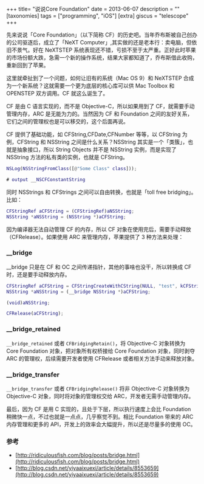 +++
title= "说说Core Foundation"
date = 2013-06-07
description = ""
[taxonomies]
tags = ["programming", "iOS"]
[extra]
giscus = "telescope"
+++

先来说说「Core Foundation」（以下简称 CF）的历史吧。当年乔布斯被自己创办的公司驱逐后，成立了「NeXT Computer」,其实做的还是老本行：卖电脑，但依旧不景气。好在 NeXTSTEP 系统表现还不错，亏损不至于太严重。正好此时苹果的市场份额大跌，急需一个新的操作系统，结果大家都知道了，乔布斯借此收购，重新回到了苹果。

这里就牵扯到了一个问题，如何让旧有的系统（Mac OS 9）和 NeXTSTEP 合成为一个新系统？这就需要一个更为底层的核心库可以供 Mac Toolbox 和 OPENSTEP 双方调用。CF 就这么诞生了。

CF 是由 C 语言实现的，而不是 Objective-C，所以如果用到了 CF，就需要手动管理内存，ARC 是无能为力的。当然因为 CF 和 Foundation 之间的友好关系，它们之间的管理权也是可以移交的，这个后面再说。

CF 提供了基础功能，如 CFString,CFDate,CFNumber 等等，以 CFString 为例，CFString 和 NSString 之间是什么关系？NSString 其实是一个「类簇」，也就是抽象接口，所以 String Objects 并不是 NSString 实例，而是实现了 NSString 方法的私有类的实例，也就是 CFString。

```m
NSLog(NSStringFromClass([@"Some Class" class]));

# output __NSCFConstantString
```

同时 NSStrings 和 CFStrings 之间可以自由转换，也就是「toll free bridging」。比如：

```m
CFStringRef aCFString = (CFStringRef)aNSString;
NSString *aNSString = (NSString *)aCFString;
```

因为编译器无法自动管理 CF 的内存，所以 CF 对象在使用完后，需要手动释放（CFRelease）。如果使用 ARC 来管理内存，苹果提供了 3 种方法来处理：

### \_\_bridge

\_\_bridge 只是在 CF 和 OC 之间传递指针，其他的事啥也没干，所以转换成 CF 时，还是要手动释放内存。

```m
CFStringRef aCFString = CFStringCreateWithCString(NULL, "test", kCFStringEncodingASCII);
NSString *aNSString = (__bridge NSString *)aCFString;

(void)aNSString;

CFRelease(aCFString);
```

### \_\_bridge_retained

`__bridge_retained` 或者 `CFBridgingRetain()`，将 Objective-C 对象转换为 Core Foundation 对象，把对象所有权桥接给 Core Foundation 对象，同时剥夺 ARC 的管理权，后续需要开发者使用 CFRelease 或者相关方法手动来释放对象。

### \_\_bridge_transfer

`__bridge_transfer` 或者 `CFBridgingRelease()` 将非 Objective-C 对象转换为 Objective-C 对象，同时将对象的管理权交给 ARC，开发者无需手动管理内存。

最后，因为 CF 是用 C 实现的，且处于下层，所以执行速度上会比 Foundation 稍微快一点，不过也就是一点点，几乎察觉不到。相比 Foundation 带来的 ARC 内存管理和更多的 API，开发上的效率会大幅提升，所以还是尽量多的使用 OC。

### 参考

- [http://ridiculousfish.com/blog/posts/bridge.html](http://ridiculousfish.com/blog/posts/bridge.html)
- [http://blog.csdn.net/yiyaaixuexi/article/details/8553659](http://blog.csdn.net/yiyaaixuexi/article/details/8553659)
